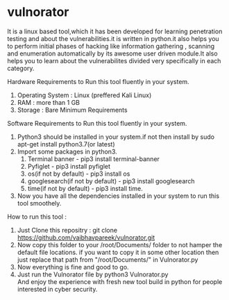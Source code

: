 # vulnorator
It is a linux based tool,which it has been developed for learning penetration testing and about the vulnerabilities.it is written in python.it also helps you to perform initial phases of hacking like information gathering , scanning and enumeration automatically by its awesome user driven module.It also helps you to learn about the vulnerabilites divided very specifically in each category. 

Hardware Requirements to Run this tool fluently in your system.
1. Operating System : Linux (preffered Kali Linux)
2. RAM : more than 1 GB
3. Storage : Bare Minimum Requirements

Software Requirements to Run this tool fluently in your system.
1. Python3 should be installed in your system.if not then install by sudo apt-get install python3.7(or latest)
2. Import some packages in python3.
    1. Terminal banner - pip3 install terminal-banner
    2. Pyfiglet    - pip3 install pyfiglet
    3. os(if not by default) - pip3 install os
    4. googlesearch(if not by default) - pip3 install googlesearch
    5. time(if not by default) - pip3 install time.
3. Now you have all the dependencies installed in your system to run this tool smoothely.

How to run this tool : 
1. Just Clone this repositry : git clone https://github.com/vaibhavpareek/vulnorator.git
2. Now copy this folder to your /root/Documents/ folder to not hamper the default file locations. if you want to copy it in some other location then just replace that path from "/root/Documents/" in Vulnorator.py
3. Now everything is fine and good to go.
4. Just run the Vulnorator file by 
   python3 Vulnorator.py  
And enjoy the experience with fresh new tool build in python for people interested in cyber security.
